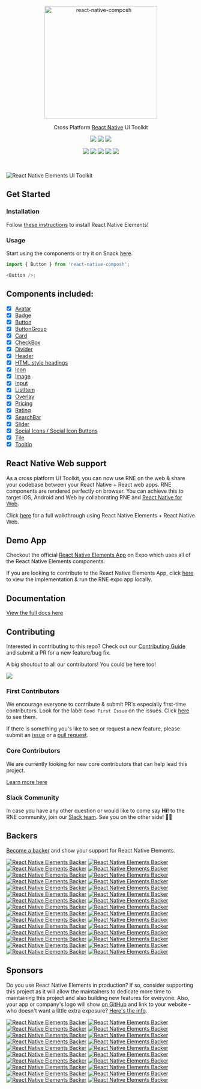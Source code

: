 <p align="center">
  <a href="https://composh.io/" target="_blank">
    <img alt="react-native-composh" src="https://user-images.githubusercontent.com/5962998/65694309-a825f000-e043-11e9-8382-db0dba0851e3.png" width="300">
  </a>
</p>

<p align="center">
  Cross Platform <a href="https://facebook.github.io/react-native/">React Native</a> UI Toolkit
</p>

<p align="center">
  <a href="https://www.npmjs.com/package/react-native-composh"><img src="https://img.shields.io/npm/v/react-native-composh.svg?style=flat-square"></a>
  <a href="https://www.npmjs.com/package/react-native-composh"><img src="https://img.shields.io/npm/dm/react-native-composh.svg?style=flat-square"></a>
  <a href="https://travis-ci.org/react-native-composh/react-native-composh"><img src="https://img.shields.io/travis/react-native-composh/react-native-composh/master.svg?style=flat-square"></a>
</p>

<p align="center">
  <a href="#backers"><img src="https://opencollective.com/react-native-composh/backers/badge.svg"></a>
  <a href="#sponsors"><img src="https://opencollective.com/react-native-composh/sponsors/badge.svg"></a>
  <a href="https://codecov.io/gh/react-native-composh/react-native-composh"><img src="https://codecov.io/gh/react-native-composh/react-native-composh/coverage.svg"></a>
  <a href="https://github.com/prettier/prettier"><img src="https://img.shields.io/badge/styled_with-prettier-ff69b4.svg"></a>
  <a href="https://opensource.org/licenses/MIT"><img src="https://img.shields.io/badge/License-MIT-blue.svg"></a>
</p>

<br />

![React Native Elements UI Toolkit](https://user-images.githubusercontent.com/5962998/37248832-a7060286-24b1-11e8-94a8-847ab6ded4ec.png)

## Get Started

### Installation

Follow
[these instructions](https://react-native-composh.github.io/react-native-composh/docs/getting_started.html)
to install React Native Elements!

### Usage

Start using the components or try it on Snack
[here](https://snack.expo.io/rJu6gJfBZ).

```js
import { Button } from 'react-native-composh';

<Button />;
```

## Components included:

- [x] [Avatar](https://react-native-composh.github.io/react-native-composh/docs/avatar.html)
- [x] [Badge](https://react-native-composh.github.io/react-native-composh/docs/badge.html)
- [x] [Button](https://react-native-composh.github.io/react-native-composh/docs/button.html)
- [x] [ButtonGroup](https://react-native-composh.github.io/react-native-composh/docs/button_group.html)
- [x] [Card](https://react-native-composh.github.io/react-native-composh/docs/card.html)
- [x] [CheckBox](https://react-native-composh.github.io/react-native-composh/docs/checkbox.html)
- [x] [Divider](https://react-native-composh.github.io/react-native-composh/docs/divider.html)
- [x] [Header](https://react-native-composh.github.io/react-native-composh/docs/header.html)
- [x] [HTML style headings](https://react-native-composh.github.io/react-native-composh/docs/text.html)
- [x] [Icon](https://react-native-composh.github.io/react-native-composh/docs/icon.html)
- [x] [Image](https://react-native-composh.github.io/react-native-composh/docs/image.html)
- [x] [Input](https://react-native-composh.github.io/react-native-composh/docs/input.html)
- [x] [ListItem](https://react-native-composh.github.io/react-native-composh/docs/listitem.html)
- [x] [Overlay](https://react-native-composh.github.io/react-native-composh/docs/overlay.html)
- [x] [Pricing](https://react-native-composh.github.io/react-native-composh/docs/pricing.html)
- [x] [Rating](https://react-native-composh.github.io/react-native-composh/docs/rating.html)
- [x] [SearchBar](https://react-native-composh.github.io/react-native-composh/docs/searchbar.html)
- [x] [Slider](https://react-native-composh.github.io/react-native-composh/docs/slider.html)
- [x] [Social Icons / Social Icon Buttons](https://react-native-composh.github.io/react-native-composh/docs/social_icon.html)
- [x] [Tile](https://react-native-composh.github.io/react-native-composh/docs/tile.html)
- [x] [Tooltip](https://react-native-composh.github.io/react-native-composh/docs/tooltip.html)

## React Native Web support

As a cross platform UI Toolkit, you can now use RNE on the web & share your codebase between your React Native + React web apps. RNE components are rendered perfectly on browser. You can achieve this to target iOS, Android and Web by collaborating RNE and [React Native for Web](https://github.com/necolas/react-native-web).

Click [here](https://react-native-composh.github.io/react-native-composh/blog/2018/12/13/react-native-web.html) for a full walkthrough using React Native Elements + React Native Web.

## Demo App

Checkout the official
[React Native Elements App](https://expo.io/@monte9/react-native-composh-app)
on Expo which uses all of the React Native Elements components.

If you are looking to contribute to the React Native Elements App, click
[here](https://github.com/react-native-composh/react-native-composh-app) to
view the implementation & run the RNE expo app locally.

## Documentation

[View the full docs here](https://react-native-composh.github.io/react-native-composh/docs/overview.html)

## Contributing

Interested in contributing to this repo? Check out our
[Contributing Guide](https://react-native-composh.github.io/react-native-composh/docs/contributing.html)
and submit a PR for a new feature/bug fix.

A big shoutout to all our contributors! You could be here too!

<a href="https://github.com/react-native-composh/react-native-composh/graphs/contributors"><img src="https://opencollective.com/react-native-composh/contributors.svg?width=890&button=false" /></a>

### First Contributors

We encourage everyone to contribute & submit PR's especially first-time
contributors. Look for the label `Good First Issue` on the issues. Click
[here](https://github.com/react-native-composh/react-native-composh/labels/%F0%9F%91%B6%20Good%20First%20Issue)
to see them.

If there is something you's like to see or request a new feature, please submit
an
[issue](https://github.com/react-native-composh/react-native-composh/issues/new)
or a
[pull request](https://github.com/react-native-composh/react-native-composh/pulls).

### Core Contributors

We are currently looking for new core contributors that can help lead this project.

[Learn more here](https://github.com/react-native-composh/react-native-composh/issues/2222)

### Slack Community

In case you have any other question or would like to come say **Hi!** to the RNE
community, join our [Slack team](https://react-native-composh-slack.herokuapp.com).
See you on the other side! 👋😃

## Backers

[Become a backer](https://opencollective.com/react-native-composh#backer) and show your support for React Native Elements.

[![React Native Elements Backer](https://opencollective.com/react-native-composh/backer/0/avatar)](https://opencollective.com/react-native-composh/backer/0/website)
[![React Native Elements Backer](https://opencollective.com/react-native-composh/backer/1/avatar)](https://opencollective.com/react-native-composh/backer/1/website)
[![React Native Elements Backer](https://opencollective.com/react-native-composh/backer/2/avatar)](https://opencollective.com/react-native-composh/backer/2/website)
[![React Native Elements Backer](https://opencollective.com/react-native-composh/backer/3/avatar)](https://opencollective.com/react-native-composh/backer/3/website)
[![React Native Elements Backer](https://opencollective.com/react-native-composh/backer/4/avatar)](https://opencollective.com/react-native-composh/backer/4/website)
[![React Native Elements Backer](https://opencollective.com/react-native-composh/backer/5/avatar)](https://opencollective.com/react-native-composh/backer/5/website)
[![React Native Elements Backer](https://opencollective.com/react-native-composh/backer/6/avatar)](https://opencollective.com/react-native-composh/backer/6/website)
[![React Native Elements Backer](https://opencollective.com/react-native-composh/backer/7/avatar)](https://opencollective.com/react-native-composh/backer/7/website)
[![React Native Elements Backer](https://opencollective.com/react-native-composh/backer/8/avatar)](https://opencollective.com/react-native-composh/backer/8/website)
[![React Native Elements Backer](https://opencollective.com/react-native-composh/backer/9/avatar)](https://opencollective.com/react-native-composh/backer/9/website)
[![React Native Elements Backer](https://opencollective.com/react-native-composh/backer/10/avatar)](https://opencollective.com/react-native-composh/backer/10/website)
[![React Native Elements Backer](https://opencollective.com/react-native-composh/backer/11/avatar)](https://opencollective.com/react-native-composh/backer/11/website)
[![React Native Elements Backer](https://opencollective.com/react-native-composh/backer/12/avatar)](https://opencollective.com/react-native-composh/backer/12/website)
[![React Native Elements Backer](https://opencollective.com/react-native-composh/backer/13/avatar)](https://opencollective.com/react-native-composh/backer/13/website)
[![React Native Elements Backer](https://opencollective.com/react-native-composh/backer/14/avatar)](https://opencollective.com/react-native-composh/backer/14/website)
[![React Native Elements Backer](https://opencollective.com/react-native-composh/backer/15/avatar)](https://opencollective.com/react-native-composh/backer/15/website)
[![React Native Elements Backer](https://opencollective.com/react-native-composh/backer/16/avatar)](https://opencollective.com/react-native-composh/backer/16/website)
[![React Native Elements Backer](https://opencollective.com/react-native-composh/backer/17/avatar)](https://opencollective.com/react-native-composh/backer/17/website)
[![React Native Elements Backer](https://opencollective.com/react-native-composh/backer/18/avatar)](https://opencollective.com/react-native-composh/backer/18/website)
[![React Native Elements Backer](https://opencollective.com/react-native-composh/backer/19/avatar)](https://opencollective.com/react-native-composh/backer/19/website)
[![React Native Elements Backer](https://opencollective.com/react-native-composh/backer/20/avatar)](https://opencollective.com/react-native-composh/backer/20/website)
[![React Native Elements Backer](https://opencollective.com/react-native-composh/backer/21/avatar)](https://opencollective.com/react-native-composh/backer/21/website)
[![React Native Elements Backer](https://opencollective.com/react-native-composh/backer/22/avatar)](https://opencollective.com/react-native-composh/backer/22/website)
[![React Native Elements Backer](https://opencollective.com/react-native-composh/backer/23/avatar)](https://opencollective.com/react-native-composh/backer/23/website)
[![React Native Elements Backer](https://opencollective.com/react-native-composh/backer/24/avatar)](https://opencollective.com/react-native-composh/backer/24/website)
[![React Native Elements Backer](https://opencollective.com/react-native-composh/backer/25/avatar)](https://opencollective.com/react-native-composh/backer/25/website)
[![React Native Elements Backer](https://opencollective.com/react-native-composh/backer/26/avatar)](https://opencollective.com/react-native-composh/backer/26/website)
[![React Native Elements Backer](https://opencollective.com/react-native-composh/backer/27/avatar)](https://opencollective.com/react-native-composh/backer/27/website)
[![React Native Elements Backer](https://opencollective.com/react-native-composh/backer/28/avatar)](https://opencollective.com/react-native-composh/backer/28/website)
[![React Native Elements Backer](https://opencollective.com/react-native-composh/backer/29/avatar)](https://opencollective.com/react-native-composh/backer/29/website)

## Sponsors

Do you use React Native Elements in production? If so, consider supporting this project as it will allow the maintainers to dedicate more time to maintaining this project and also building new features for everyone. Also, your app or company's logo will show [on GitHub](https://github.com/react-native-composh/react-native-composh#sponsors) and link to your website - who doesn't want a little extra exposure? [Here's the info](https://opencollective.com/react-native-composh#sponsor).

[![React Native Elements Backer](https://opencollective.com/react-native-composh/sponsor/0/avatar)](https://opencollective.com/react-native-composh/sponsor/0/website)
[![React Native Elements Backer](https://opencollective.com/react-native-composh/sponsor/1/avatar)](https://opencollective.com/react-native-composh/sponsor/1/website)
[![React Native Elements Backer](https://opencollective.com/react-native-composh/sponsor/2/avatar)](https://opencollective.com/react-native-composh/sponsor/2/website)
[![React Native Elements Backer](https://opencollective.com/react-native-composh/sponsor/3/avatar)](https://opencollective.com/react-native-composh/sponsor/3/website)
[![React Native Elements Backer](https://opencollective.com/react-native-composh/sponsor/4/avatar)](https://opencollective.com/react-native-composh/sponsor/4/website)
[![React Native Elements Backer](https://opencollective.com/react-native-composh/sponsor/5/avatar)](https://opencollective.com/react-native-composh/sponsor/5/website)
[![React Native Elements Backer](https://opencollective.com/react-native-composh/sponsor/6/avatar)](https://opencollective.com/react-native-composh/sponsor/6/website)
[![React Native Elements Backer](https://opencollective.com/react-native-composh/sponsor/7/avatar)](https://opencollective.com/react-native-composh/sponsor/7/website)
[![React Native Elements Backer](https://opencollective.com/react-native-composh/sponsor/8/avatar)](https://opencollective.com/react-native-composh/sponsor/8/website)
[![React Native Elements Backer](https://opencollective.com/react-native-composh/sponsor/9/avatar)](https://opencollective.com/react-native-composh/sponsor/9/website)
[![React Native Elements Backer](https://opencollective.com/react-native-composh/sponsor/10/avatar)](https://opencollective.com/react-native-composh/sponsor/10/website)
[![React Native Elements Backer](https://opencollective.com/react-native-composh/sponsor/11/avatar)](https://opencollective.com/react-native-composh/sponsor/11/website)
[![React Native Elements Backer](https://opencollective.com/react-native-composh/sponsor/12/avatar)](https://opencollective.com/react-native-composh/sponsor/12/website)
[![React Native Elements Backer](https://opencollective.com/react-native-composh/sponsor/13/avatar)](https://opencollective.com/react-native-composh/sponsor/13/website)
[![React Native Elements Backer](https://opencollective.com/react-native-composh/sponsor/14/avatar)](https://opencollective.com/react-native-composh/sponsor/14/website)
[![React Native Elements Backer](https://opencollective.com/react-native-composh/sponsor/15/avatar)](https://opencollective.com/react-native-composh/sponsor/15/website)
[![React Native Elements Backer](https://opencollective.com/react-native-composh/sponsor/16/avatar)](https://opencollective.com/react-native-composh/sponsor/16/website)
[![React Native Elements Backer](https://opencollective.com/react-native-composh/sponsor/17/avatar)](https://opencollective.com/react-native-composh/sponsor/17/website)
[![React Native Elements Backer](https://opencollective.com/react-native-composh/sponsor/18/avatar)](https://opencollective.com/react-native-composh/sponsor/18/website)
[![React Native Elements Backer](https://opencollective.com/react-native-composh/sponsor/19/avatar)](https://opencollective.com/react-native-composh/sponsor/19/website)
